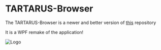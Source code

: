 # TARTARUS-Browser

<p>The TARTARUS-Browser is a newer and better version of <a href="https://github.com/Link4real/Tartarus-Browser-old">this</a> repository</p>

It is a WPF remake of the application!

<p><img src="https://i.imgur.com/h1yHNmu.png" alt="Logo"></p>
